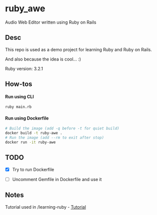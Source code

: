 # ruby_awe
Audio Web Editor written using Ruby on Rails


## Desc
This repo is used as a demo project for learning Ruby and Ruby on Rails.

And also because the idea is cool... :)

Ruby version: 3.2.1


## How-tos

#### Run using CLI
```sh
ruby main.rb
```

#### Run using Dockerfile
```sh
# Build the image (add -q before -t for quiet build)
docker build -t ruby-awe .
# Run the image (add --rm to exit after stop)
docker run -it ruby-awe
```


## TODO
- [x] Try to run Dockerfile
- [ ] Uncomment Gemfile in Dockerfile and use it



## Notes

Tutorial used in /learning-ruby - [Tutorial](https://www.ruby-lang.org/en/documentation/quickstart/)

